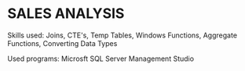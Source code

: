 # SALES ANALYSIS



Skills used: Joins, CTE's, Temp Tables, Windows Functions, Aggregate Functions, Converting Data Types

Used programs:
Microsft SQL Server Management Studio

